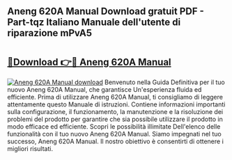 ## Aneng 620A Manual Download gratuit PDF - Part-tqz Italiano Manuale dell'utente di riparazione mPvA5

# <h2><a href="http://dfeo5u.blite.top/?on=Aneng+620A+Manual">🔗Download 👉🔴 Aneng 620A Manual</a></h2>

[![Aneng 620A Manual download](https://i.imgur.com/lujVjoI.png)](http://dfeo5u.blite.top/?on=Aneng+620A+Manual)
Benvenuto nella Guida Definitiva per il tuo nuovo Aneng 620A Manual, che garantisce Un'esperienza fluida ed efficiente. Prima di utilizzare Aneng 620A Manual, ti consigliamo di leggere attentamente questo Manuale di istruzioni. Contiene informazioni importanti sulla configurazione, il funzionamento, la manutenzione e la risoluzione dei problemi del prodotto per garantire che sia possibile utilizzare il prodotto in modo efficace ed efficiente. Scopri le possibilità illimitate Dell'elenco delle funzionalità con il tuo nuovo Aneng 620A Manual. Siamo impegnati nel tuo successo, Aneng 620A Manual. Il nostro obiettivo è consentirti di ottenere i migliori risultati.
